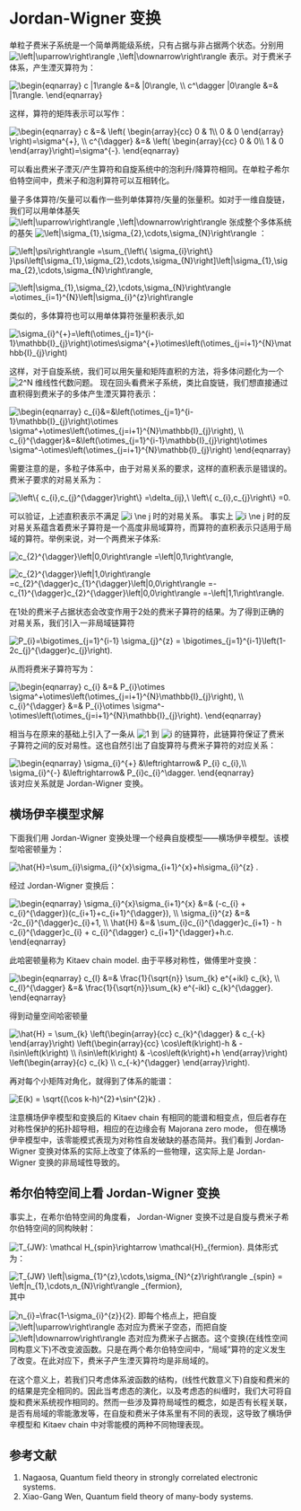 # Jordan-Wigner 变换

单粒子费米子系统是一个简单两能级系统，只有占据与非占据两个状态。分别用  <img src="https://www.zhihu.com/equation?tex=\left|\uparrow\right\rangle ,\left|\downarrow\right\rangle" alt="\left|\uparrow\right\rangle ,\left|\downarrow\right\rangle" class="ee_img tr_noresize" eeimg="1">  表示。对于费米子体系，产生湮灭算符为：


<img src="https://www.zhihu.com/equation?tex=\begin{eqnarray}
	c |1\rangle &=& |0\rangle, \\ 
	c^\dagger |0\rangle &=& |1\rangle.
\end{eqnarray}
" alt="\begin{eqnarray}
	c |1\rangle &=& |0\rangle, \\ 
	c^\dagger |0\rangle &=& |1\rangle.
\end{eqnarray}
" class="ee_img tr_noresize" eeimg="1">

这样，算符的矩阵表示可以写作：


<img src="https://www.zhihu.com/equation?tex=\begin{eqnarray}
	c &=& \left(
	\begin{array}{cc} 
		0 & 1\\ 
		0 & 0 
	\end{array}
	\right)=\sigma^{+}, \\
	c^{\dagger} &=& \left(
	\begin{array}{cc} 
		0 & 0\\ 
		1 & 0 
	\end{array}\right)=\sigma^{-}.
\end{eqnarray}
" alt="\begin{eqnarray}
	c &=& \left(
	\begin{array}{cc} 
		0 & 1\\ 
		0 & 0 
	\end{array}
	\right)=\sigma^{+}, \\
	c^{\dagger} &=& \left(
	\begin{array}{cc} 
		0 & 0\\ 
		1 & 0 
	\end{array}\right)=\sigma^{-}.
\end{eqnarray}
" class="ee_img tr_noresize" eeimg="1">

可以看出费米子湮灭/产生算符和自旋系统中的泡利升/降算符相同。在单粒子希尔伯特空间中，费米子和泡利算符可以互相转化。

量子多体算符/矢量可以看作一些列单体算符/矢量的张量积。如对于一维自旋链，我们可以用单体基矢  <img src="https://www.zhihu.com/equation?tex=\left|\uparrow\right\rangle ,\left|\downarrow\right\rangle" alt="\left|\uparrow\right\rangle ,\left|\downarrow\right\rangle" class="ee_img tr_noresize" eeimg="1">  张成整个多体系统的基矢  <img src="https://www.zhihu.com/equation?tex=\left|\sigma_{1},\sigma_{2},\cdots,\sigma_{N}\right\rangle" alt="\left|\sigma_{1},\sigma_{2},\cdots,\sigma_{N}\right\rangle" class="ee_img tr_noresize" eeimg="1">  ：


<img src="https://www.zhihu.com/equation?tex=\left|\psi\right\rangle =\sum_{\left\{ \sigma_{i}\right\} }\psi\left[\sigma_{1},\sigma_{2},\cdots,\sigma_{N}\right]\left|\sigma_{1},\sigma_{2},\cdots,\sigma_{N}\right\rangle,
" alt="\left|\psi\right\rangle =\sum_{\left\{ \sigma_{i}\right\} }\psi\left[\sigma_{1},\sigma_{2},\cdots,\sigma_{N}\right]\left|\sigma_{1},\sigma_{2},\cdots,\sigma_{N}\right\rangle,
" class="ee_img tr_noresize" eeimg="1">



<img src="https://www.zhihu.com/equation?tex=\left|\sigma_{1},\sigma_{2},\cdots,\sigma_{N}\right\rangle =\otimes_{i=1}^{N}\left|\sigma_{i}^{z}\right\rangle 
" alt="\left|\sigma_{1},\sigma_{2},\cdots,\sigma_{N}\right\rangle =\otimes_{i=1}^{N}\left|\sigma_{i}^{z}\right\rangle 
" class="ee_img tr_noresize" eeimg="1">

类似的，多体算符也可以用单体算符张量积表示,如


<img src="https://www.zhihu.com/equation?tex=\sigma_{i}^{+}=\left(\otimes_{j=1}^{i-1}\mathbb{I}_{j}\right)\otimes\sigma^{+}\otimes\left(\otimes_{j=i+1}^{N}\mathbb{I}_{j}\right)
" alt="\sigma_{i}^{+}=\left(\otimes_{j=1}^{i-1}\mathbb{I}_{j}\right)\otimes\sigma^{+}\otimes\left(\otimes_{j=i+1}^{N}\mathbb{I}_{j}\right)
" class="ee_img tr_noresize" eeimg="1">

这样，对于自旋系统，我们可以用矢量和矩阵直积的方法，将多体问题化为一个  <img src="https://www.zhihu.com/equation?tex=2^N" alt="2^N" class="ee_img tr_noresize" eeimg="1">  维线性代数问题。
现在回头看费米子系统，类比自旋链，我们想直接通过直积得到费米子的多体产生湮灭算符表示：


<img src="https://www.zhihu.com/equation?tex=\begin{eqnarray}
	c_{i}&=&\left(\otimes_{j=1}^{i-1}\mathbb{I}_{j}\right)\otimes \sigma^+\otimes\left(\otimes_{j=i+1}^{N}\mathbb{I}_{j}\right), \\
	c_{i}^{\dagger}&=&\left(\otimes_{j=1}^{i-1}\mathbb{I}_{j}\right)\otimes \sigma^-\otimes\left(\otimes_{j=i+1}^{N}\mathbb{I}_{j}\right) 
\end{eqnarray}
" alt="\begin{eqnarray}
	c_{i}&=&\left(\otimes_{j=1}^{i-1}\mathbb{I}_{j}\right)\otimes \sigma^+\otimes\left(\otimes_{j=i+1}^{N}\mathbb{I}_{j}\right), \\
	c_{i}^{\dagger}&=&\left(\otimes_{j=1}^{i-1}\mathbb{I}_{j}\right)\otimes \sigma^-\otimes\left(\otimes_{j=i+1}^{N}\mathbb{I}_{j}\right) 
\end{eqnarray}
" class="ee_img tr_noresize" eeimg="1">

需要注意的是，多粒子体系中，由于对易关系的要求，这样的直积表示是错误的。费米子要求的对易关系为：


<img src="https://www.zhihu.com/equation?tex=\left\{ c_{i},c_{j}^{\dagger}\right\} =\delta_{ij},\ \left\{ c_{i},c_{j}\right\} =0.
" alt="\left\{ c_{i},c_{j}^{\dagger}\right\} =\delta_{ij},\ \left\{ c_{i},c_{j}\right\} =0.
" class="ee_img tr_noresize" eeimg="1">

可以验证，上述直积表示不满足  <img src="https://www.zhihu.com/equation?tex=i \ne j" alt="i \ne j" class="ee_img tr_noresize" eeimg="1">  时的对易关系。
事实上  <img src="https://www.zhihu.com/equation?tex=i \ne j" alt="i \ne j" class="ee_img tr_noresize" eeimg="1">  时的反对易关系蕴含着费米子算符是一个高度非局域算符，而算符的直积表示只适用于局域的算符。举例来说，对一个两费米子体系:


<img src="https://www.zhihu.com/equation?tex=c_{2}^{\dagger}\left|0,0\right\rangle =\left|0,1\right\rangle,
" alt="c_{2}^{\dagger}\left|0,0\right\rangle =\left|0,1\right\rangle,
" class="ee_img tr_noresize" eeimg="1">



<img src="https://www.zhihu.com/equation?tex=c_{2}^{\dagger}\left|1,0\right\rangle =c_{2}^{\dagger}c_{1}^{\dagger}\left|0,0\right\rangle =-c_{1}^{\dagger}c_{2}^{\dagger}\left|0,0\right\rangle =-\left|1,1\right\rangle.
" alt="c_{2}^{\dagger}\left|1,0\right\rangle =c_{2}^{\dagger}c_{1}^{\dagger}\left|0,0\right\rangle =-c_{1}^{\dagger}c_{2}^{\dagger}\left|0,0\right\rangle =-\left|1,1\right\rangle.
" class="ee_img tr_noresize" eeimg="1">

在1处的费米子占据状态会改变作用于2处的费米子算符的结果。为了得到正确的对易关系，我们引入一非局域链算符


<img src="https://www.zhihu.com/equation?tex=P_{i}=\bigotimes_{j=1}^{i-1} \sigma_{j}^{z} = \bigotimes_{j=1}^{i-1}\left(1-2c_{j}^{\dagger}c_{j}\right).
" alt="P_{i}=\bigotimes_{j=1}^{i-1} \sigma_{j}^{z} = \bigotimes_{j=1}^{i-1}\left(1-2c_{j}^{\dagger}c_{j}\right).
" class="ee_img tr_noresize" eeimg="1">

从而将费米子算符写为：


<img src="https://www.zhihu.com/equation?tex=\begin{eqnarray}
	c_{i} &=& P_{i}\otimes \sigma^+\otimes\left(\otimes_{j=i+1}^{N}\mathbb{I}_{j}\right), \\
	c_{i}^{\dagger} &=& P_{i}\otimes \sigma^-\otimes\left(\otimes_{j=i+1}^{N}\mathbb{I}_{j}\right).
\end{eqnarray}
" alt="\begin{eqnarray}
	c_{i} &=& P_{i}\otimes \sigma^+\otimes\left(\otimes_{j=i+1}^{N}\mathbb{I}_{j}\right), \\
	c_{i}^{\dagger} &=& P_{i}\otimes \sigma^-\otimes\left(\otimes_{j=i+1}^{N}\mathbb{I}_{j}\right).
\end{eqnarray}
" class="ee_img tr_noresize" eeimg="1">

相当与在原来的基础上引入了一条从  <img src="https://www.zhihu.com/equation?tex=1" alt="1" class="ee_img tr_noresize" eeimg="1">  到  <img src="https://www.zhihu.com/equation?tex=i" alt="i" class="ee_img tr_noresize" eeimg="1">  的链算符，此链算符保证了费米子算符之间的反对易性。这也自然引出了自旋算符与费米子算符的对应关系：

<img src="https://www.zhihu.com/equation?tex=\begin{eqnarray}
	\sigma_{i}^{+} &\leftrightarrow& P_{i} c_{i},\\ 
	\sigma_{i}^{-} &\leftrightarrow& P_{i}c_{i}^\dagger.
\end{eqnarray}
" alt="\begin{eqnarray}
	\sigma_{i}^{+} &\leftrightarrow& P_{i} c_{i},\\ 
	\sigma_{i}^{-} &\leftrightarrow& P_{i}c_{i}^\dagger.
\end{eqnarray}
" class="ee_img tr_noresize" eeimg="1">
该对应关系就是 Jordan-Wigner 变换。


## 横场伊辛模型求解
下面我们用 Jordan-Wigner 变换处理一个经典自旋模型——横场伊辛模型。该模型哈密顿量为：


<img src="https://www.zhihu.com/equation?tex=\hat{H}=\sum_{i}\sigma_{i}^{x}\sigma_{i+1}^{x}+h\sigma_{i}^{z} .
" alt="\hat{H}=\sum_{i}\sigma_{i}^{x}\sigma_{i+1}^{x}+h\sigma_{i}^{z} .
" class="ee_img tr_noresize" eeimg="1">

经过 Jordan-Wigner 变换后：


<img src="https://www.zhihu.com/equation?tex=\begin{eqnarray}
	\sigma_{i}^{x}\sigma_{i+1}^{x} &=& (-c_{i} + c_{i}^{\dagger})(c_{i+1}+c_{i+1}^{\dagger}), \\
	\sigma_{i}^{z} &=& -2c_{i}^{\dagger}c_{i}+1, \\
	\hat{H} &=& \sum_{i}c_{i}^{\dagger}c_{i+1} - h c_{i}^{\dagger}c_{i} + c_{i}^{\dagger} c_{i+1}^{\dagger}+h.c.
\end{eqnarray}
" alt="\begin{eqnarray}
	\sigma_{i}^{x}\sigma_{i+1}^{x} &=& (-c_{i} + c_{i}^{\dagger})(c_{i+1}+c_{i+1}^{\dagger}), \\
	\sigma_{i}^{z} &=& -2c_{i}^{\dagger}c_{i}+1, \\
	\hat{H} &=& \sum_{i}c_{i}^{\dagger}c_{i+1} - h c_{i}^{\dagger}c_{i} + c_{i}^{\dagger} c_{i+1}^{\dagger}+h.c.
\end{eqnarray}
" class="ee_img tr_noresize" eeimg="1">

此哈密顿量称为 Kitaev chain model. 由于平移对称性，做傅里叶变换：


<img src="https://www.zhihu.com/equation?tex=\begin{eqnarray} 
	c_{l} &=& \frac{1}{\sqrt{n}} \sum_{k} e^{+ikl} c_{k}, \\ 
	c_{l}^{\dagger} &=& \frac{1}{\sqrt{n}}\sum_{k} e^{-ikl} c_{k}^{\dagger}.
\end{eqnarray}
" alt="\begin{eqnarray} 
	c_{l} &=& \frac{1}{\sqrt{n}} \sum_{k} e^{+ikl} c_{k}, \\ 
	c_{l}^{\dagger} &=& \frac{1}{\sqrt{n}}\sum_{k} e^{-ikl} c_{k}^{\dagger}.
\end{eqnarray}
" class="ee_img tr_noresize" eeimg="1">

得到动量空间哈密顿量


<img src="https://www.zhihu.com/equation?tex=\hat{H} = \sum_{k}
\left(\begin{array}{cc} 
	c_{k}^{\dagger} & c_{-k}
\end{array}\right)
\left(\begin{array}{cc} 
	\cos\left(k\right)-h & -i\sin\left(k\right) \\ 
	i\sin\left(k\right) & -\cos\left(k\right)+h
\end{array}\right)
\left(\begin{array}{c} 
	c_{k} \\ 
	c_{-k}^{\dagger} 
\end{array}\right).
" alt="\hat{H} = \sum_{k}
\left(\begin{array}{cc} 
	c_{k}^{\dagger} & c_{-k}
\end{array}\right)
\left(\begin{array}{cc} 
	\cos\left(k\right)-h & -i\sin\left(k\right) \\ 
	i\sin\left(k\right) & -\cos\left(k\right)+h
\end{array}\right)
\left(\begin{array}{c} 
	c_{k} \\ 
	c_{-k}^{\dagger} 
\end{array}\right).
" class="ee_img tr_noresize" eeimg="1">

再对每个小矩阵对角化，就得到了体系的能谱：


<img src="https://www.zhihu.com/equation?tex=E(k) = \sqrt{(\cos k-h)^{2}+\sin^{2}k} .
" alt="E(k) = \sqrt{(\cos k-h)^{2}+\sin^{2}k} .
" class="ee_img tr_noresize" eeimg="1">

注意横场伊辛模型和变换后的 Kitaev chain 有相同的能谱和相变点，但后者存在对称性保护的拓扑超导相，相应的在边缘会有 Majorana zero mode， 但在横场伊辛模型中，该零能模式表现为对称性自发破缺的基态简并。我们看到 Jordan-Wigner 变换对体系的实际上改变了体系的一些物理，这实际上是 Jordan-Wigner 变换的非局域性导致的。

## 希尔伯特空间上看 Jordan-Wigner 变换

事实上，在希尔伯特空间的角度看， Jordan-Wigner 变换不过是自旋与费米子希尔伯特空间的同构映射：

<img src="https://www.zhihu.com/equation?tex=T_{JW}: \mathcal H_{spin}\rightarrow \mathcal{H}_{fermion}.
" alt="T_{JW}: \mathcal H_{spin}\rightarrow \mathcal{H}_{fermion}.
" class="ee_img tr_noresize" eeimg="1">
具体形式为：

<img src="https://www.zhihu.com/equation?tex=T_{JW} \left|\sigma_{1}^{z},\cdots,\sigma_{N}^{z}\right\rangle _{spin}
= \left|n_{1},\cdots,n_{N}\right\rangle _{fermion},
" alt="T_{JW} \left|\sigma_{1}^{z},\cdots,\sigma_{N}^{z}\right\rangle _{spin}
= \left|n_{1},\cdots,n_{N}\right\rangle _{fermion},
" class="ee_img tr_noresize" eeimg="1">
其中

<img src="https://www.zhihu.com/equation?tex=n_{i}=\frac{1-\sigma_{i}^{z}}{2}.
" alt="n_{i}=\frac{1-\sigma_{i}^{z}}{2}.
" class="ee_img tr_noresize" eeimg="1">
即每个格点上，把自旋  <img src="https://www.zhihu.com/equation?tex=\left|\uparrow\right\rangle" alt="\left|\uparrow\right\rangle" class="ee_img tr_noresize" eeimg="1">  态对应为费米子空态，而把自旋  <img src="https://www.zhihu.com/equation?tex=\left|\downarrow\right\rangle" alt="\left|\downarrow\right\rangle" class="ee_img tr_noresize" eeimg="1">  态对应为费米子占据态。这个变换(在线性空间同构意义下)不改变波函数。只是在两个希尔伯特空间中，“局域”算符的定义发生了改变。在此对应下，费米子产生湮灭算符均是非局域的。

在这个意义上，若我们只考虑体系波函数的结构，(线性代数意义下)自旋和费米的的结果是完全相同的。因此当考虑态的演化，以及考虑态的纠缠时，我们大可将自旋和费米系统视作相同的。然而一些涉及算符局域性的概念，如是否有长程关联，是否有局域的零能激发等，在自旋和费米子体系里有不同的表现，这导致了横场伊辛模型和 Kitaev chain 中对零能模的两种不同物理表现。

## 参考文献

1. Nagaosa, Quantum field theory in strongly correlated electronic systems.
2. Xiao-Gang Wen,  Quantum field theory of many-body systems.
